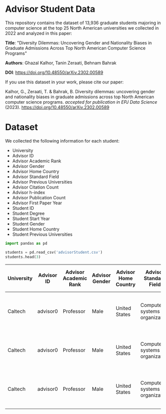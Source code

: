 # Advisor Student Data

This repository contains the dataset of 13,936 graduate students majoring in computer science at the top 25 North American universities we collected in 2022 and analyzed in this paper:

**Title**: "Diversity Dilemmas: Uncovering Gender and Nationality Biases in Graduate Admissions Across Top North American Computer Science Programs"

**Authors**: Ghazal Kalhor, Tanin Zeraati, Behnam Bahrak

**DOI**: https://doi.org/10.48550/arXiv.2302.00589

If you use this dataset in your work, please cite our paper:

Kalhor, G., Zeraati, T. & Bahrak, B. Diversity dilemmas: uncovering gender and nationality biases in graduate admissions across top North American computer science programs. *accepted for publication in EPJ Data Science* (2023). https://doi.org/10.48550/arXiv.2302.00589

# Dataset

We collected the following information for each student:

* University
* Advisor ID
* Advisor Academic Rank
* Advisor Gender
* Advisor Home Country
* Advisor Standard Field
* Advisor Previous Universities
* Advisor Citation Count
* Advisor h-index
* Advisor Publication Count
* Advisor First Paper Year
* Student ID
* Student Degree
* Student Start Year
* Student Gender
* Student Home Country
* Student Previous Universities

```python
import pandas as pd

students = pd.read_csv('advisorStudent.csv')
students.head(3)
```

University|	Advisor ID|	Advisor Academic Rank|	Advisor Gender|	Advisor Home Country|	Advisor Standard Field|	Advisor Previous Universities|	Advisor Citation Count|	Advisor h-index|	Advisor Publication Count|	Advisor First Paper Year|	Student ID|	Student Degree|	Student Start Year|	Student Gender|	Student Home Country| Student Previous Universities|
|----|----|----|----|----|----|----|----|----|----|----|----|----|----|----|----|----|
|Caltech|	advisor0|	Professor|	Male|	United States|	Computer systems organization|	University of St. Thomas/University of California, Berkeley/University of California, Berkeley|	6798| 44| 307|	2002|	student0|	PhD| 2017|	Female|	United States|	Rice University|
|Caltech|	advisor0|	Professor|	Male|	United States|	Computer systems organization|	University of St. Thomas/University of California, Berkeley/University of California, Berkeley|	6798| 44| 307|	2002|	student1|	PhD| 2010|	Female|	China|	University of Science and Technology of China|
|Caltech|	advisor0|	Professor|	Male|	United States|	Computer systems organization|	University of St. Thomas/University of California, Berkeley/University of California, Berkeley|	6798| 44| 307|	2002|	student2|	PhD| 2017|	Female|	United States|	University of Nebraska - Lincoln|
